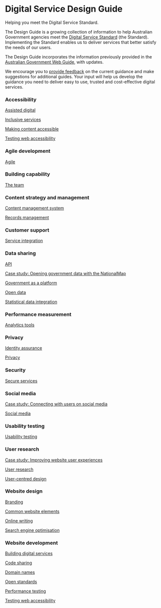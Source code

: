 Digital Service Design Guide
============================

Helping you meet the Digital Service Standard.

The Design Guide is a growing collection of information to help Australian Government agencies meet the [Digital Service Standard](standard/digital_service_standard.md) (the Standard). Implementing the Standard enables us to deliver services that better satisfy the needs of our users.

The Design Guide incorporates the information previously provided in the [Australian Government Web Guide](http://webguide.gov.au), with updates.

We encourage you to [provide feedback](feedback%3Furl_from=Howtoapply.html) on the current guidance and make suggestions for additional guides. Your input will help us develop the guidance you need to deliver easy to use, trusted and cost-effective digital services.

### Accessibility

[Assisted digital](node/assisted_digital.md)

[Inclusive services](node/inclusive_services.md)

[Making content accessible](node/making_content_accessible.md)

[Testing web accessibility](node/testing_web_accessibility.md)

### Agile development

[Agile](node/agile.md)

### Building capability

[The team](the_team.md)

### Content strategy and management

[Content management system](node/content_management_system.md)

[Records management](node/records_management.md)

### Customer support

[Service integration](node/service_integration.md)

### Data sharing

[API](node/api.md)

[Case study: Opening government data with the NationalMap](node/case_study_opening_government_data_with_the_nationalmap.md)

[Government as a platform](node/government_as_a_platform.md)

[Open data](node/open_data.md)

[Statistical data integration](node/statistical_data_integration.md)

### Performance measurement

[Analytics tools](node/analytics_tools.md)

### Privacy

[Identity assurance](node/identity_assurance.md)

[Privacy](node/privacy.md)

### Security

[Secure services](node/secure_services.md)

### Social media

[Case study: Connecting with users on social media](node/case_study_connecting_with_users_on_social_media.md)

[Social media](node/social_media.md)

### Usability testing

[Usability testing](usability_testing.md)

### User research

[Case study: Improving website user experiences](node/case_study_improving_website_user_experiences.md)

[User research](node/user_research.md)

[User-centred design](user_centred_design.md)

### Website design

[Branding](node/branding.md)

[Common website elements](node/common_website_elements.md)

[Online writing](node/online_writing.md)

[Search engine optimisation](design-guides/guide/search_engine_optimisation.md)

### Website development

[Building digital services](node/building_digital_services.md)

[Code sharing](node/code_sharing.md)

[Domain names](node/domain_names.md)

[Open standards](node/open_standards.md)

[Performance testing](node/performance_testing.md)

[Testing web accessibility](node/testing_web_accessibility.md)

